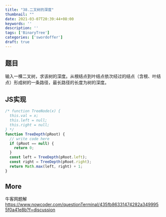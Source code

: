 ```yaml
---
title: "38.二叉树的深度"
thumbnail: ""
date: 2021-03-07T20:39:44+08:00
keywords: ''
description: ''
tags: ['BinaryTree']
categories: ['swordoffer']
draft: true
---
```


## 题目

输入一棵二叉树，求该树的深度。从根结点到叶结点依次经过的结点（含根、叶结点）形成树的一条路径，最长路径的长度为树的深度。

## JS实现

```javascript
/* function TreeNode(x) {
  this.val = x;
  this.left = null;
  this.right = null;
} */
function TreeDepth(pRoot) {
  // write code here
  if (pRoot == null) {
    return 0;
  }
  const left = TreeDepth(pRoot.left);
  const right = TreeDepth(pRoot.right);
  return Math.max(left, right) + 1;
}
```

## More

牛客网题解  
https://www.nowcoder.com/questionTerminal/435fb86331474282a3499955f0a41e8b?f=discussion

